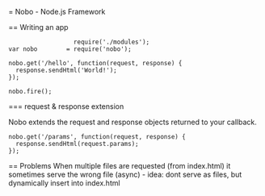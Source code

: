 = Nobo - Node.js Framework

== Writing an app

                      require('./modules');
    var nobo        = require('nobo');
    
    nobo.get('/hello', function(request, response) {
      response.sendHtml('World!');
    });

    nobo.fire();

=== request & response extension

Nobo extends the request and response objects returned to your callback.

    nobo.get('/params', function(request, response) {
      response.sendHtml(request.params);
    });


== Problems
When multiple files are requested (from index.html) it sometimes serve the wrong file (async) - idea: dont serve as files, but dynamically insert into index.html